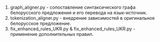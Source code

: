 1. graph_aligner.py - сопоставление синтаксического графа белорусского предложения и его перевода на язык-источник. 
2. tokenization_aligner.py - внедрение зависимостей в оригинальное белорусское предложение.
3. fix_enhanced_rules_UKR.py & fix_enhanced_rules_UKR.py - применение дополнительных правил.
